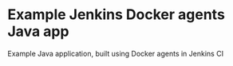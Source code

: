 # Example Jenkins Docker agents Java app
Example Java application, built using Docker agents in Jenkins CI
